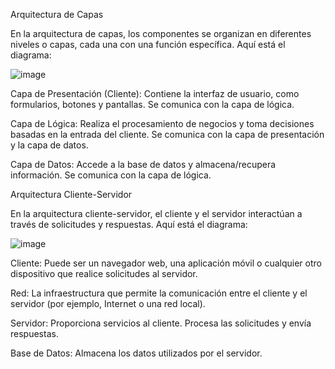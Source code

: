 Arquitectura de Capas

En la arquitectura de capas, los componentes se organizan en diferentes niveles o capas, cada una con una función específica. Aquí está el diagrama:

![image](https://github.com/syance19/arqui-software/assets/15957769/1dd16fd2-ed24-4ba2-8983-b120536fe621)


Capa de Presentación (Cliente): Contiene la interfaz de usuario, como formularios, botones y pantallas. Se comunica con la capa de lógica.

Capa de Lógica: Realiza el procesamiento de negocios y toma decisiones basadas en la entrada del cliente. Se comunica con la capa de presentación y la capa de datos.

Capa de Datos: Accede a la base de datos y almacena/recupera información. Se comunica con la capa de lógica.





Arquitectura Cliente-Servidor

En la arquitectura cliente-servidor, el cliente y el servidor interactúan a través de solicitudes y respuestas. Aquí está el diagrama:

![image](https://github.com/syance19/arqui-software/assets/15957769/afe04f1d-dec9-4ac9-99d4-c7877c273691)

Cliente: Puede ser un navegador web, una aplicación móvil o cualquier otro dispositivo que realice solicitudes al servidor.

Red: La infraestructura que permite la comunicación entre el cliente y el servidor (por ejemplo, Internet o una red local).

Servidor: Proporciona servicios al cliente. Procesa las solicitudes y envía respuestas.

Base de Datos: Almacena los datos utilizados por el servidor.
